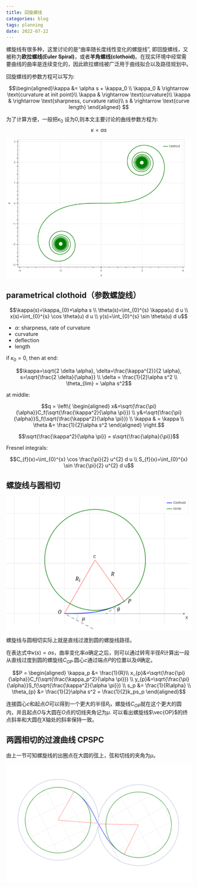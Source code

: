 ```yaml
---
title: 回旋螺线
categories: blog
tags: planning
date: 2022-07-22
---
```


螺旋线有很多种，这里讨论的是“曲率随长度线性变化的螺旋线”, 即回旋螺线，又被称为**欧拉螺线(Euler Spiral)**，或者**羊角螺线(clothoid)**。在现实环境中经常需要曲线的曲率是连续变化的，因此欧拉螺线被广泛用于曲线拟合以及路径规划中。

回旋螺线的参数方程可以写为:

$$\begin{aligned}\kappa &= \alpha s + \kappa_0 \\
\kappa_0 & \rightarrow \text{curvature at init point}\\
\kappa & \rightarrow \text{curvature}\\
\kappa & \rightarrow \text{sharpness, curvature ratio}\\
s & \rightarrow \text{curve length} \end{aligned}
$$

为了计算方便，一般把$\kappa_0$ 设为0,则本文主要讨论的曲线参数方程为:
$$\kappa = \alpha s$$




![](imgs/clothoid.png)

## parametrical clothoid（参数螺旋线）

$$\kappa(s)=\kappa_{0}+\alpha s \\
\theta(s)=\int_{0}^{s} \kappa(u) d u \\
x(s)=\int_{0}^{s} \cos \theta(u) d u \\
y(s)=\int_{0}^{s} \sin \theta(u) d u$$

- $\alpha$: sharpness, rate of curvature
- curvature
- deflection
- length

if $\kappa_0 = 0$, then at end:

$$\kappa=\sqrt{2 \delta \alpha}, \delta=\frac{\kappa^{2}}{2 \alpha}, s=\sqrt{\frac{2 \delta}{\alpha}} \\
\delta = \frac{1}{2}\alpha s^2  \\
\theta_{lim} = \alpha s^2$$

at middle:

$$q = \left\{
    \begin{aligned} x&=\sqrt{\frac{\pi}{\alpha}}C_f(\sqrt{\frac{\kappa^2}{\alpha \pi}}) \\
    y&=\sqrt{\frac{\pi}{\alpha}}S_f(\sqrt{\frac{\kappa^2}{\alpha \pi}}) \\
    \kappa & = \kappa \\
    \theta &= \frac{1}{2}\alpha s^2
    \end{aligned}
\right.$$

$$\sqrt{\frac{\kappa^2}{\alpha \pi}} = s\sqrt{\frac{\alpha}{\pi}}$$


Fresnel integrals:

$$C_{f}(x)=\int_{0}^{x} \cos \frac{\pi}{2} u^{2} d u \\
S_{f}(x)=\int_{0}^{x} \sin \frac{\pi}{2} u^{2} d u$$

## 螺旋线与圆相切


![spiral_tan_circle.png](imgs/spiral_tan_circle.png)

螺旋线与圆相切实际上就是直线过渡到圆的螺旋线路径。

在表达式中$\kappa(s)=\alpha s$，曲率变化率$\alpha$确定之后，则可以通过转弯半径$R$计算出一段从直线过度到圆的螺旋线$C_{OP}$.圆心$c$通过端点$P$的位置以及$\theta$确定。

$$P = \begin{aligned} \kappa_p &= \frac{1}{R}\\
x_{p}&=\sqrt{\frac{\pi}{\alpha}}C_f(\sqrt{\frac{\kappa_p^2}{\alpha \pi}}) \\
y_{p}&=\sqrt{\frac{\pi}{\alpha}}S_f(\sqrt{\frac{\kappa^2}{\alpha \pi}}) \\
s_p &= \frac{1}{R\alpha} \\
\theta_{p} &= \frac{1}{2}\alpha s^2 = \frac{1}{2}k_ps_p \end{aligned}$$

连接圆心$c$和起点$O$可以得到一个更大的半径$R_l$，螺旋线$C_{OP}$就在这个更大的圆内，并且起点$O$与大圆在$O$点的切线夹角记为$\mu$. 可以看出螺旋线$\vec{OP}$的终点斜率和大圆在X轴处的斜率保持一致。



## 两圆相切的过渡曲线 CPSPC

由上一节可知螺旋线的出圈点在大圆的弦上，弦和切线的夹角为$\mu$。

![cppc.png](imgs/cppc.png)